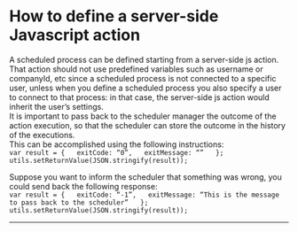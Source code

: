 # How to define a server-side Javascript action

A scheduled process can be defined starting from a server-side js action.  
That action should not use predefined variables such as username or companyId, etc since a scheduled process is not connected to a specific user, unless when you define a scheduled process you also specify a user to connect to that process: in that case, the server-side js action would inherit the user’s settings.  
It is important to pass back to the scheduler manager the outcome of the action execution, so that the scheduler can store the outcome in the history of the executions.  
This can be accomplished using the following instructions:  
`var result = {  
exitCode: “0”,  
exitMessage: “”  
};  
utils.setReturnValue(JSON.stringify(result));`

Suppose you want to inform the scheduler that something was wrong, you could send back the following response:  
`var result = {  
exitCode: “-1”,  
exitMessage: “This is the message to pass back to the scheduler”  
};  
utils.setReturnValue(JSON.stringify(result));`

---



